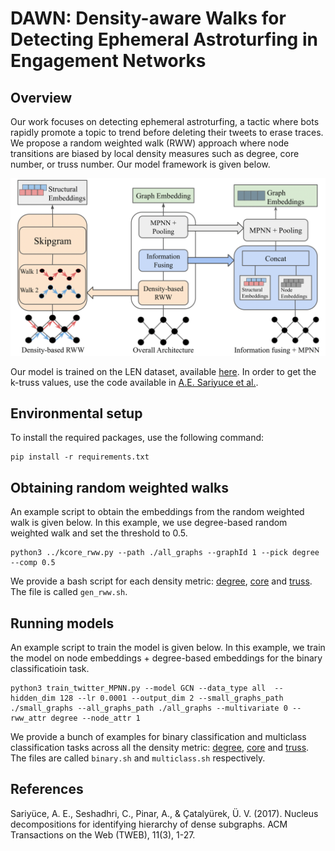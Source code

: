 # DAWN: Density-aware Walks for Detecting Ephemeral Astroturfing in Engagement Networks

## Overview

Our work focuses on detecting ephemeral astroturfing, a tactic where bots rapidly promote a topic to trend before deleting their tweets to erase traces. We propose a random weighted walk (RWW) approach where node transitions are biased by local density measures such as degree, core number, or truss number. Our model framework is given below.

![Model Diagram](ECML_updated.png)

Our model is trained on the LEN dataset, available [here](https://erdemub.github.io/large-engagement-network/). In order to get the k-truss values, use the code available in [A.E. Sariyuce et al.](https://sariyuce.com/codes/nucleus_master.zip).

## Environmental setup

To install the required packages, use the following command:
```
pip install -r requirements.txt
```

## Obtaining random weighted walks

An example script to obtain the embeddings from the random weighted walk is given below. In this example, we use degree-based random weighted walk and set the threshold to 0.5.
```
python3 ../kcore_rww.py --path ./all_graphs --graphId 1 --pick degree --comp 0.5
```
We provide a bash script for each density metric: [degree](./run/degree), [core](./run/core) and [truss](./run/truss). The file is called `gen_rww.sh`.

## Running models

An example script to train the model is given below. In this example, we train the model on node embeddings + degree-based embeddings for the binary classificatioin task.

```
python3 train_twitter_MPNN.py --model GCN --data_type all  --hidden_dim 128 --lr 0.0001 --output_dim 2 --small_graphs_path ./small_graphs --all_graphs_path ./all_graphs --multivariate 0 --rww_attr degree --node_attr 1
```
We provide a bunch of examples for binary classification and multiclass classification tasks across all the density metric: [degree](./run/degree), [core](./run/core) and [truss](./run/truss). The files are called `binary.sh` and `multiclass.sh` respectively.

## References
Sariyüce, A. E., Seshadhri, C., Pinar, A., & Çatalyürek, Ü. V. (2017). Nucleus decompositions for identifying hierarchy of dense subgraphs. ACM Transactions on the Web (TWEB), 11(3), 1-27.
